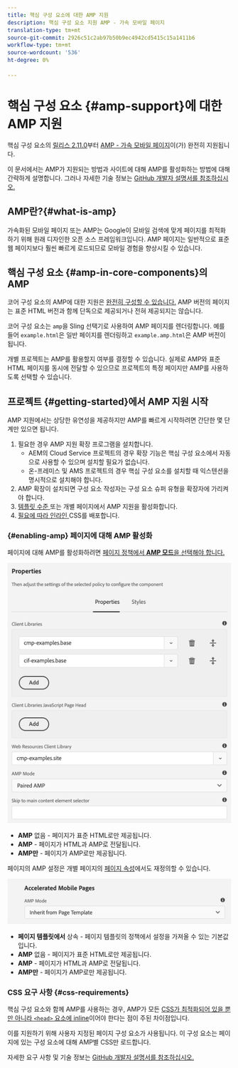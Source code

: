 ```yaml
---
title: 핵심 구성 요소에 대한 AMP 지원
description: 핵심 구성 요소 지원 AMP - 가속 모바일 페이지
translation-type: tm+mt
source-git-commit: 2926c51c2ab97b50b9ec4942cd5415c15a1411b6
workflow-type: tm+mt
source-wordcount: '536'
ht-degree: 0%

---
```



# 핵심 구성 요소 {#amp-support}에 대한 AMP 지원

핵심 구성 요소의 [릴리스 2.11.0](/help/versions.md)부터 [AMP - 가속 모바일 페이지](https://developers.google.com/amp)이(가) 완전히 지원됩니다.

이 문서에서는 AMP가 지원되는 방법과 사이트에 대해 AMP를 활성화하는 방법에 대해 간략하게 설명합니다. 그러나 자세한 기술 정보는 [GitHub 개발자 설명서를 참조하십시오.](https://github.com/adobe/aem-core-wcm-components/tree/master/extensions/amp)

## AMP란?{#what-is-amp}

가속화된 모바일 페이지 또는 AMP는 Google이 모바일 검색에 맞게 페이지를 최적화하기 위해 원래 디자인한 오픈 소스 프레임워크입니다. AMP 페이지는 일반적으로 표준 웹 페이지보다 훨씬 빠르게 로드되므로 모바일 경험을 향상시킬 수 있습니다.

## 핵심 구성 요소 {#amp-in-core-components}의 AMP

코어 구성 요소의 AMP에 대한 지원은 [완전히 구성할 수 있습니다.](#enabling-amp) AMP 버전의 페이지는 표준 HTML 버전과 함께 단독으로 제공되거나 전혀 제공되지는 않습니다.

코어 구성 요소는 `amp`을 Sling 선택기로 사용하여 AMP 페이지를 렌더링합니다. 예를 들어 `example.html`은 일반 페이지를 렌더링하고 `example.amp.html`은 AMP 버전이 됩니다.

개별 프로젝트는 AMP를 활용할지 여부를 결정할 수 있습니다. 실제로 AMP와 표준 HTML 페이지를 동시에 전달할 수 있으므로 프로젝트의 특정 페이지만 AMP를 사용하도록 선택할 수 있습니다.

## 프로젝트 {#getting-started}에서 AMP 지원 시작

AMP 지원에서는 상당한 유연성을 제공하지만 AMP를 빠르게 시작하려면 간단한 몇 단계만 있으면 됩니다.

1. 필요한 경우 AMP 지원 확장 프로그램을 설치합니다.
   * AEM의 Cloud Service 프로젝트의 경우 확장 기능은 핵심 구성 요소에서 자동으로 사용할 수 있으며 설치할 필요가 없습니다.
   * 온-프레미스 및 AMS 프로젝트의 경우 핵심 구성 요소를 설치할 때 익스텐션을 명시적으로 설치해야 합니다.
1. AMP 확장이 설치되면 구성 요소 작성자는 구성 요소 슈퍼 유형을 확장자에 가리켜야 합니다.
1. [템플릿 수준 ](#enabling-amp) 또는 개별 페이지에서 AMP 지원을 활성화합니다.
1. [필요에 따라 인라인 ](#css-requirements) CSS를 배포합니다.

### {#enabling-amp} 페이지에 대해 AMP 활성화

페이지에 대해 AMP를 활성화하려면 [페이지 정책에서 **AMP 모드**&#x200B;을 선택해야 합니다.](https://docs.adobe.com/content/help/en/experience-manager-cloud-service/sites/authoring/features/templates.html#editing-a-template-page-policy-template-author-developer)

![AMP 페이지 정책 옵션](/help/assets/amp-policy.png)

* **AMP**  없음 - 페이지가 표준 HTML로만 제공됩니다.
* **AMP**  - 페이지가 HTML과 AMP로 전달됩니다.
* **AMP만**  - 페이지가 AMP로만 제공됩니다.

페이지의 AMP 설정은 개별 페이지의 [페이지 속성](https://docs.adobe.com/content/help/en/experience-manager-cloud-service/sites/authoring/fundamentals/page-properties.html)에서도 재정의할 수 있습니다.

![AMP 페이지 속성](/help/assets/amp-page-properties.png)

* **페이지 템플릿에서**  상속 - 페이지 템플릿의 정책에서 설정을 가져올 수 있는 기본값입니다.
* **AMP**  없음 - 페이지가 표준 HTML로만 제공됩니다.
* **AMP**  - 페이지가 HTML과 AMP로 전달됩니다.
* **AMP만**  - 페이지가 AMP로만 제공됩니다.

### CSS 요구 사항 {#css-requirements}

핵심 구성 요소와 함께 AMP를 사용하는 경우, AMP가 모든 [CSS가 최적화되어 있을 뿐만 아니라 `<head>` 요소에 inline](including-clientlibs.md#inlining)이어야 한다는 점이 주된 차이점입니다.

이를 지원하기 위해 사용자 지정된 페이지 구성 요소가 사용됩니다. 이 구성 요소는 페이지에 있는 구성 요소에 대해 AMP별 CSS만 로드합니다.

자세한 요구 사항 및 기술 정보는 [GitHub 개발자 설명서를 참조하십시오.](https://github.com/adobe/aem-core-wcm-components/tree/master/extensions/amp)
